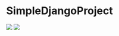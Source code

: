 # SimpleDjangoProject

![](https://pbs.twimg.com/media/FgX-0PZXEAE_tlY?format=jpg&name=large)
![](https://pbs.twimg.com/media/FgVGjD7WQAAZG6F?format=jpg&name=medium)







